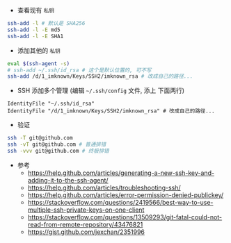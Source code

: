 - 查看现有 `私钥`
``` bash
ssh-add -l # 默认是 SHA256
ssh-add -l -E md5
ssh-add -l -E SHA1
```

- 添加其他的 `私钥`
``` bash
eval $(ssh-agent -s)
# ssh-add ~/.ssh/id_rsa # 这个是默认位置的, 可不写
ssh-add /d/1_imknown/Keys/SSH2/imknown_rsa # 改成自己的路径...
```

- SSH 添加多个管理 (编辑 `~/.ssh/config` 文件, 添上 下面两行)
``` config
IdentityFile "~/.ssh/id_rsa"
IdentityFile "/d/1_imknown/Keys/SSH2/imknown_rsa" # 改成自己的路径...
```

- 验证
``` bash
ssh -T git@github.com
ssh -vT git@github.com # 普通排错
ssh -vvv git@github.com # 终极排错
```

- 参考
  - https://help.github.com/articles/generating-a-new-ssh-key-and-adding-it-to-the-ssh-agent/
  - https://help.github.com/articles/troubleshooting-ssh/
  - https://help.github.com/articles/error-permission-denied-publickey/
  - https://stackoverflow.com/questions/2419566/best-way-to-use-multiple-ssh-private-keys-on-one-client
  - https://stackoverflow.com/questions/13509293/git-fatal-could-not-read-from-remote-repository/43476821
  - https://gist.github.com/jexchan/2351996
